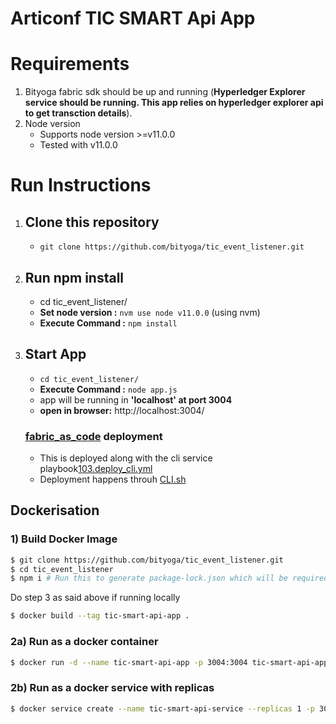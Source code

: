 # Articonf TIC SMART Api App


# Requirements

1. Bityoga fabric sdk should be up and running (**Hyperledger Explorer service should be running. This app relies on hyperledger explorer api to get transction details**).
2. Node version
   - Supports node version >=v11.0.0
   - Tested with v11.0.0

# Run Instructions

1. ## Clone this repository

   - `git clone https://github.com/bityoga/tic_event_listener.git`

2. ## Run npm install

   - cd tic_event_listener/
   - **Set node version :** `nvm use node v11.0.0` (using nvm)
   - **Execute Command :** `npm install`

3. ## Start App

   - `cd tic_event_listener/`
   - **Execute Command :** `node app.js`
   - app will be running in **'localhost' at port 3004**
   - **open in browser:** http://localhost:3004/

   ### [fabric_as_code](https://github.com/bityoga/fabric_as_code) deployment

   - This is deployed along with the cli service playbook[103.deploy_cli.yml](https://github.com/bityoga/fabric_as_code/blob/master/103.deploy_cli.yml)
   - Deployment happens throuh [CLI.sh](https://github.com/bityoga/fabric_as_code/blob/master/roles/hlf/cli/cli/files/CLI.sh)

## Dockerisation

### 1) Build Docker Image

```sh
$ git clone https://github.com/bityoga/tic_event_listener.git
$ cd tic_event_listener
$ npm i # Run this to generate package-lock.json which will be required for creating docker image
```

Do step 3 as said above if running locally

```sh
$ docker build --tag tic-smart-api-app .
```

### 2a) Run as a docker container

```sh
$ docker run -d --name tic-smart-api-app -p 3004:3004 tic-smart-api-app:latest
```

### 2b) Run as a docker service with replicas

```sh
$ docker service create --name tic-smart-api-service --replicas 1 -p 3004:3004 tic-smart-api-app:latest
```
